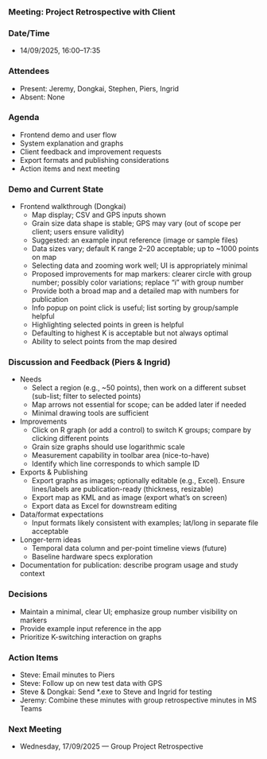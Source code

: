 ### Meeting: Project Retrospective with Client

### Date/Time
- 14/09/2025, 16:00–17:35

### Attendees
- Present: Jeremy, Dongkai, Stephen, Piers, Ingrid
- Absent: None

### Agenda
- Frontend demo and user flow
- System explanation and graphs
- Client feedback and improvement requests
- Export formats and publishing considerations
- Action items and next meeting

### Demo and Current State
- Frontend walkthrough (Dongkai)
  - Map display; CSV and GPS inputs shown
  - Grain size data shape is stable; GPS may vary (out of scope per client; users ensure validity)
  - Suggested: an example input reference (image or sample files)
  - Data sizes vary; default K range 2–20 acceptable; up to ~1000 points on map
  - Selecting data and zooming work well; UI is appropriately minimal
  - Proposed improvements for map markers: clearer circle with group number; possibly color variations; replace “i” with group number
  - Provide both a broad map and a detailed map with numbers for publication
  - Info popup on point click is useful; list sorting by group/sample helpful
  - Highlighting selected points in green is helpful
  - Defaulting to highest K is acceptable but not always optimal
  - Ability to select points from the map desired

### Discussion and Feedback (Piers & Ingrid)
- Needs
  - Select a region (e.g., ~50 points), then work on a different subset (sub-list; filter to selected points)
  - Map arrows not essential for scope; can be added later if needed
  - Minimal drawing tools are sufficient
- Improvements
  - Click on R graph (or add a control) to switch K groups; compare by clicking different points
  - Grain size graphs should use logarithmic scale
  - Measurement capability in toolbar area (nice-to-have)
  - Identify which line corresponds to which sample ID
- Exports & Publishing
  - Export graphs as images; optionally editable (e.g., Excel). Ensure lines/labels are publication-ready (thickness, resizable)
  - Export map as KML and as image (export what’s on screen)
  - Export data as Excel for downstream editing
- Data/format expectations
  - Input formats likely consistent with examples; lat/long in separate file acceptable
- Longer-term ideas
  - Temporal data column and per-point timeline views (future)
  - Baseline hardware specs exploration
- Documentation for publication: describe program usage and study context

### Decisions
- Maintain a minimal, clear UI; emphasize group number visibility on markers
- Provide example input reference in the app
- Prioritize K-switching interaction on graphs

### Action Items
- Steve: Email minutes to Piers
- Steve: Follow up on new test data with GPS
- Steve & Dongkai: Send *.exe to Steve and Ingrid for testing
- Jeremy: Combine these minutes with group retrospective minutes in MS Teams

### Next Meeting
- Wednesday, 17/09/2025 — Group Project Retrospective
